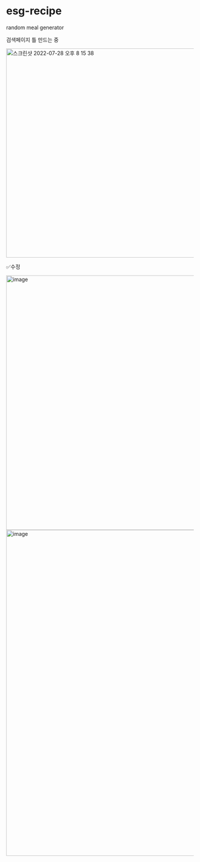# esg-recipe
random meal generator


검색페이지 틀 만드는 중

<img width="562" alt="스크린샷 2022-07-28 오후 8 15 38" src="https://user-images.githubusercontent.com/102340541/181493128-c3621fe0-073a-4a75-a1e8-972caa60f294.png">



✅수정

<img width="684" alt="image" src="https://user-images.githubusercontent.com/102340541/182012268-39f22eb5-85e1-4e26-b301-6e24006a1f7e.png">



<img width="876" alt="image" src="https://user-images.githubusercontent.com/102340541/183933316-4d1c047a-a1d6-4ca5-bddb-e38cc9d9e3a7.png">
